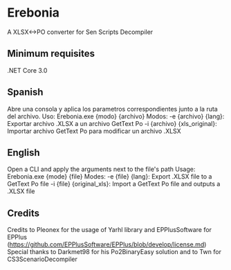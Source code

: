 # Erebonia
A XLSX&lt;->PO converter for Sen Scripts Decompiler

Minimum requisites
-----------------------------------------------------------
.NET Core 3.0

Spanish
-----------------------------------------------------------
Abre una consola y aplica los parametros correspondientes junto a la ruta del archivo.
Uso: Erebonia.exe {modo} {archivo}
Modos: -e {archivo} {lang}: Exportar archivo .XLSX a un archivo GetText Po
       -i {archivo} {xls_original}: Importar archivo GetText Po para modificar un archivo .XLSX

English
-----------------------------------------------------------
Open a CLI and apply the arguments next to the file's path
Usage: Erebonia.exe {mode} {file}
Modes: -e {file} {lang}: Export .XLSX file to a GetText Po file
       -i {file} {original_xls}: Import a GetText Po file and outputs a .XLSX file

Credits
-----------------------------------------------------------
Credits to Pleonex for the usage of Yarhl library and EPPlusSoftware for EPPlus
(https://github.com/EPPlusSoftware/EPPlus/blob/develop/license.md)
Special thanks to Darkmet98 for his Po2BinaryEasy solution and to Twn for CS3ScenarioDecompiler
